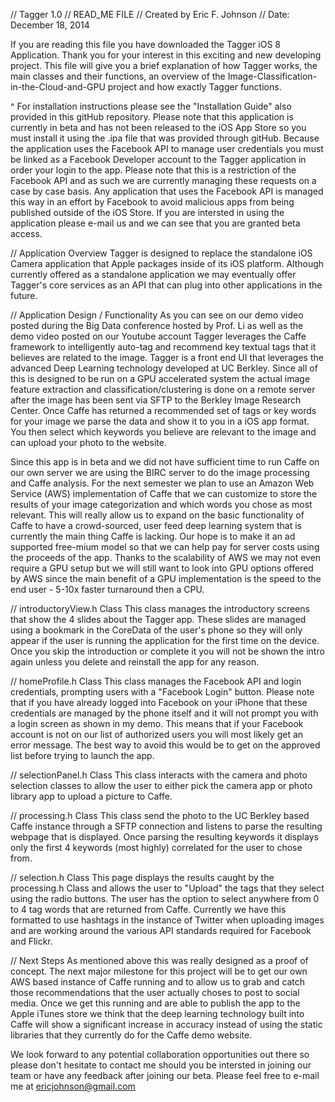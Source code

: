 // Tagger 1.0 
// READ_ME FILE
// Created by Eric F. Johnson
// Date: December 18, 2014

If you are reading this file you have downloaded the Tagger iOS 8 Application. Thank you 
for your interest in this exciting and new developing project. This file will give you 
a brief explanation of how Tagger works, the main classes and their functions, an overview
of the Image-Classification-in-the-Cloud-and-GPU project and how exactly Tagger functions.

^ For installation instructions please see the "Installation Guide" also provided in this 
gitHub repository. Please note that this application is currently in beta and has not been
released to the iOS App Store so you must install it using the .ipa file that was provided
through gitHub. Because the application uses the Facebook API to manage user credentials 
you must be linked as a Facebook Developer account to the Tagger application in order 
your login to the app.  Please note that this is a restriction of the Facebook API and as 
such we are currently managing these requests on a case by case basis. Any application that
uses the Facebook API is managed this way in an effort by Facebook to avoid malicious apps 
from being published outside of the iOS Store.  If you are intersted in using the application
please e-mail us and we can see that you are granted beta access.

// Application Overview
Tagger is designed to replace the standalone iOS Camera application that Apple packages 
inside of its iOS platform. Although currently offered as a standalone application we 
may eventually offer Tagger's core services as an API that can plug into other applications
in the future. 

// Application Design / Functionality
As you can see on our demo video posted during the Big Data conference hosted by Prof. Li 
as well as the demo video posted on our Youtube account Tagger leverages the Caffe framework
to intelligently auto-tag and recommend key textual tags that it believes are related to
the image. Tagger is a front end UI that leverages the advanced Deep Learning technology
developed at UC Berkley. Since all of this is designed to be run on a GPU accelerated system
the actual image feature extraction and classification/clustering is done on a remote server
after the image has been sent via SFTP to the Berkley Image Research Center.  Once Caffe
has returned a recommended set of tags or key words for your image we parse the data and 
show it to you in a iOS app format.  You then select which keywords you believe are relevant 
to the image and can upload your photo to the website.

Since this app is in beta and we did not have sufficient time to run Caffe on our own server
we are using the BIRC server to do the image processing and Caffe analysis. For the next 
semester we plan to use an Amazon Web Service (AWS) implementation of Caffe that we can 
customize to store the results of your image categorization and which words you chose as
most relevant. This will really allow us to expand on the basic functionality of Caffe to
have a crowd-sourced, user feed deep learning system that is currently the main thing Caffe
is lacking.  Our hope is to make it an ad supported free-mium model so that we can help
pay for server costs using the proceeds of the app.  Thanks to the scalability of AWS we may 
not even require a GPU setup but we will still want to look into GPU options offered by AWS 
since the main benefit of a GPU implementation is the speed to the end user - 5-10x faster
turnaround then a CPU.

// introductoryView.h Class
This class manages the introductory screens that show the 4 slides about the Tagger app. 
These slides are managed using a bookmark in the CoreData of the user's phone so they will
only appear if the user is running the application for the first time on the device.  Once
you skip the introduction or complete it you will not be shown the intro again unless 
you delete and reinstall the app for any reason.

// homeProfile.h Class
This class manages the Facebook API and login credentials, prompting users with a 
"Facebook Login" button. Please note that if you have already logged into Facebook on your 
iPhone that these credentials are managed by the phone itself and it will not prompt you
with a login screen as shown in my demo.  This means that if your Facebook account is not
on our list of authorized users you will most likely get an error message.  The best way to 
avoid this would be to get on the approved list before trying to launch the app. 

// selectionPanel.h Class
This class interacts with the camera and photo selection classes to allow the user to either 
pick the camera app or photo library app to upload a picture to Caffe.

// processing.h Class
This class send the photo to the UC Berkley based Caffe instance through a SFTP connection
and listens to parse the resulting webpage that is displayed.  Once parsing the resulting
keywords it displays only the first 4 keywords (most highly) correlated for the user to chose
from. 

// selection.h Class
This page displays the results caught by the processing.h Class and allows the user to 
"Upload" the tags that they select using the radio buttons. The user has the option to 
select anywhere from 0 to 4 tag words that are returned from Caffe. Currently we have
this formatted to use hashtags in the instance of Twitter when uploading images and are 
working around the various API standards required for Facebook and Flickr. 

// Next Steps
As mentioned above this was really designed as a proof of concept.  The next major milestone
for this project will be to get our own AWS based instance of Caffe running and to allow us
to grab and catch those recommendations that the user actually choses to post to social media. 
Once we get this running and are able to publish the app to the Apple iTunes store we think 
that the deep learning technology built into Caffe will show a significant increase in 
accuracy instead of using the static libraries that they currently do for the Caffe demo 
website.  

We look forward to any potential collaboration opportunities out there so please don't 
hesitate to contact me should you be intersted in joining our team or have any feedback 
after joining our beta.  Please feel free to e-mail me at ericjohnson@gmail.com

